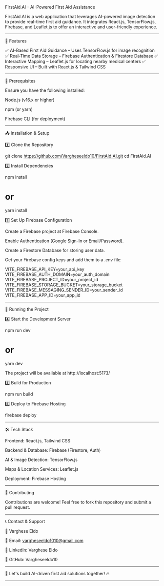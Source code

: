 

FirstAid.AI - AI-Powered First Aid Assistance

FirstAid.AI is a web application that leverages AI-powered image detection to provide real-time first aid guidance. It integrates React.js, TensorFlow.js, Firebase, and Leaflet.js to offer an interactive and user-friendly experience.


---

🚀 Features

✅ AI-Based First Aid Guidance – Uses TensorFlow.js for image recognition
✅ Real-Time Data Storage – Firebase Authentication & Firestore Database
✅ Interactive Mapping – Leaflet.js for locating nearby medical centers
✅ Responsive UI – Built with React.js & Tailwind CSS


---

📌 Prerequisites

Ensure you have the following installed:

Node.js (v16.x or higher)

npm (or yarn)

Firebase CLI (for deployment)



---

📥 Installation & Setup

1️⃣ Clone the Repository

git clone https://github.com/Vargheseeldo10/FirstAid.AI.git
cd FirstAid.AI

2️⃣ Install Dependencies

npm install
# or
yarn install

3️⃣ Set Up Firebase Configuration

Create a Firebase project at Firebase Console.

Enable Authentication (Google Sign-In or Email/Password).

Create a Firestore Database for storing user data.

Get your Firebase config keys and add them to a .env file:


VITE_FIREBASE_API_KEY=your_api_key
VITE_FIREBASE_AUTH_DOMAIN=your_auth_domain
VITE_FIREBASE_PROJECT_ID=your_project_id
VITE_FIREBASE_STORAGE_BUCKET=your_storage_bucket
VITE_FIREBASE_MESSAGING_SENDER_ID=your_sender_id
VITE_FIREBASE_APP_ID=your_app_id


---

🚀 Running the Project

4️⃣ Start the Development Server

npm run dev
# or
yarn dev

The project will be available at http://localhost:5173/

5️⃣ Build for Production

npm run build

6️⃣ Deploy to Firebase Hosting

firebase deploy


---

🛠 Tech Stack

Frontend: React.js, Tailwind CSS

Backend & Database: Firebase (Firestore, Auth)

AI & Image Detection: TensorFlow.js

Maps & Location Services: Leaflet.js

Deployment: Firebase Hosting




---

📌 Contributing

Contributions are welcome! Feel free to fork this repository and submit a pull request.


---

📞 Contact & Support

💬 Varghese Eldo

📧 Email: vargheseeldo1010@gmail.com

💼 LinkedIn: Varghese Eldo

🔗 GitHub: Vargheseeldo10



---

🚀 Let's build AI-driven first aid solutions together! 🔥


---



